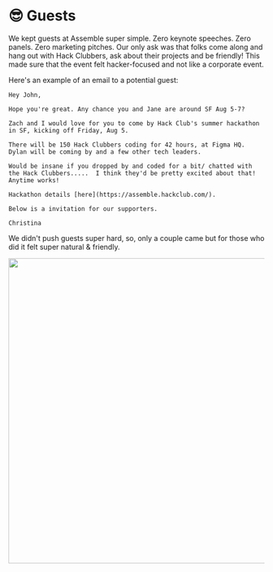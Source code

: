 # 😎 Guests

We kept guests at Assemble super simple. Zero keynote speeches. Zero panels. Zero marketing pitches. Our only ask was that folks come along and hang out with Hack Clubbers, ask about their projects and be friendly! This made sure that the event felt hacker-focused and not like a corporate event. 

Here's an example of an email to a potential guest:

```
Hey John, 

Hope you're great. Any chance you and Jane are around SF Aug 5-7? 

Zach and I would love for you to come by Hack Club's summer hackathon in SF, kicking off Friday, Aug 5. 

There will be 150 Hack Clubbers coding for 42 hours, at Figma HQ. Dylan will be coming by and a few other tech leaders. 

Would be insane if you dropped by and coded for a bit/ chatted with the Hack Clubbers.....  I think they'd be pretty excited about that!  Anytime works! 

Hackathon details [here](https://assemble.hackclub.com/).

Below is a invitation for our supporters. 

Christina
```

We didn't push guests super hard, so, only a couple came but for those who did it felt super natural & friendly.

<img src="https://cloud-cfwjwb01y-hack-club-bot.vercel.app/0screenshot_2022-09-13_at_2.01.52_pm.png" width="600px">